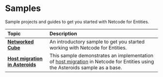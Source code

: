 # Samples

Sample projects and guides to get you started with Netcode for Entities.

| **Topic**                       | **Description**                  |
| :------------------------------ | :------------------------------- |
| **[Networked Cube](networked-cube.md)** | An introductory sample to get you started working with Netcode for Entities. |
| **[Host migration in Asteroids](host-migration-sample.md)** | This sample demonstrates an implementation of [host migration](host-migration.md) in Netcode for Entities using the Asteroids sample as a base. |
